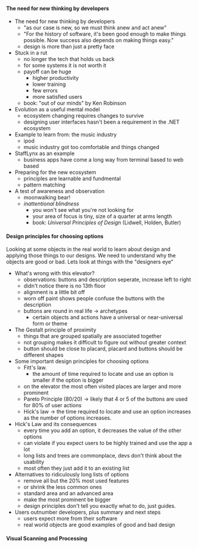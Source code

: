 #### The need for new thinking by developers
* The need for new thinking by developers
  * "as our case is new, so we must think anew and act anew"
  * "For the history of software, it's been good enough to make things possible. Now success also depends on making things easy."
  * design is more than just a pretty face
* Stuck in a rut
  * no longer the tech that holds us back
  * for some systems it is not worth it
  * payoff can be huge
    * higher productivity
    * lower training
    * few errors
    * more satisfied users
  * book: "out of our minds" by Ken Robinson
* Evolution as a useful mental model
  * ecosystem changing requires changes to survive
  * designing user interfaces hasn't been a requirement in the .NET ecosystem
* Example to learn from: the music industry
  * ipod
  * music industry got too comfortable and things changed
* StaffLynx as an example
  * business apps have come a long way from terminal based to web based
* Preparing for the new ecosystem
  * principles are learnable and fundmental
  * pattern matching
* A test of awareness and observation
  * moonwalking bear!
  * _inattentional blindness_
    * you won't see what you're not looking for
    * your area of focus is tiny, size of a quarter at arms length
    * book: _Universal Principles of Design_ (Lidwell, Holden, Butler)

#### Design principles for choosing options
Looking at some objects in the real world to learn about design and applying those things to our designs. We need to understand why the objects are good or bad. Lets look at things with the "designers eye"

* What's wrong with this elevator?
  * observations: buttons and description seperate, increase left to right
  * didn't notice there is no 13th floor
  * alignment is a little bit off
  * worn off paint shows people confuse the buttons with the description
  * buttons are round in real life -> archetypes
    * certain objects and actions have a universal or near-universal form or theme
* The Gestalt principle of proximity
  * things that are grouped spatially are associated together
  * not grouping makes it difficult to figure out without greater context
  * button should be close to placard, placard and buttons should be different shapes
* Some important design principles for choosing options
  * Fitt's law.
    * the amount of time required to locate and use an option is smaller if the option is bigger
  * on the elevator the most often visited places are larger and more prominent
  * Pareto Principle (80/20) -> likely that 4 or 5 of the buttons are used for 80% of user actions
  * Hick's law -> the time required to locate and use an option increases as the number of options increases.
* Hick's Law and its consequences
   * every time you add an option, it decreases the value of the other options
   * can violate if you expect users to be highly trained and use the app a lot
   * long lists and trees are commonplace, devs don't think about the usability
   * most often they just add it to an existing list
* Alternatives to ridiculously long lists of options
  * remove all but the 20% most used features
  * or shrink the less common ones
  * standard area and an advanced area
  * make the most prominent be bigger
  * design principles don't tell you exactly what to do, just guides.
* Users outnumber developers, plus summary and next steps
  * users expect more from their software
  * real world objects are good examples of good and bad design

#### Visual Scanning and Processing
